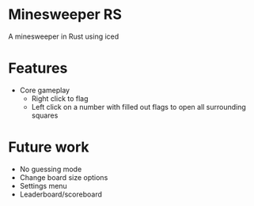 # Minesweeper RS
A minesweeper in Rust using iced

# Features
- Core gameplay
    - Right click to flag
    - Left click on a number with filled out flags to open all surrounding squares

# Future work
- No guessing mode
- Change board size options
- Settings menu
- Leaderboard/scoreboard
